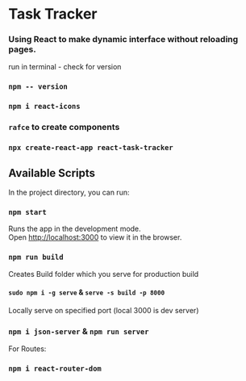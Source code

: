 # Task Tracker 

### Using React to make dynamic interface without reloading pages. 


run in terminal - check for version 
### `npm -- version`

### `npm i react-icons`

### `rafce` to create components 

### `npx create-react-app react-task-tracker`

## Available Scripts

In the project directory, you can run:

### `npm start`

Runs the app in the development mode.\
Open [http://localhost:3000](http://localhost:3000) to view it in the browser.

### `npm run build`

Creates Build folder which you serve for production build

#### `sudo npm i -g serve` & `serve -s build -p 8000`

Locally serve on specified port (local 3000 is dev server)

### `npm i json-server` & `npm run server`

For Routes: 
### `npm i react-router-dom`

